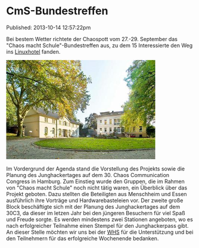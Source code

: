 CmS-Bundestreffen
=================
Published: 2013-10-14 12:57:22pm

Bei bestem Wetter richtete der Chaospott vom 27.-29. September das "Chaos macht Schule"-Bundestreffen aus, zu dem 15 Interessierte den Weg ins [Linuxhotel](http://www.linuxhotel.de/) fanden. 

<a class="news-picture" href="/media/2013-10-14/linuxhotel_landschaft.jpg"><img src="/media/2013-10-14//linuxhotel_landschaft_small.jpg" /></a>

Im Vordergrund der Agenda stand die Vorstellung des Projekts sowie die Planung des Junghackertages auf dem 30. Chaos Communication Congress in Hamburg. Zum Einstieg wurde den Gruppen, die im Rahmen von "Chaos macht Schule" noch nicht tätig waren, ein Überblick über das Projekt geboten. Dazu stellten die Beteiligten aus Menschheim und Essen ausführlich ihre Vorträge und Hardwarebasteleien vor. 
Der zweite große Block beschäftigte sich mit der Planung des Junghackertages auf dem 30C3, da dieser im letzen Jahr bei den jüngeren Besuchern für viel Spaß und Freude sorgte. Es werden mindestens zwei Stationen angeboten, wo es nach erfolgreicher Teilnahme einen Stempel für den Junghackerpass gibt.
An dieser Stelle möchten wir uns bei der [WHS](http://www.wauland.de/) für die Unterstützung und bei den Teilnehmern für das erfolgreiche Wochenende bedanken.